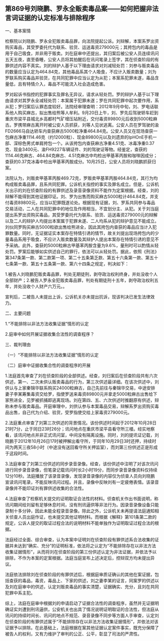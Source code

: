 ## 第869号刘晓鹏、罗永全贩卖毒品案——如何把握非法言词证据的认定标准与排除程序

一、基本案情

检察院以刘晓鹏、罗永全犯贩卖毒品罪，向法院提起公诉。刘辩解，本案系罗出资购买毒品，其受罗委托代为联系、验货、运送毒资279000元；其挎包内的毒品是用于自己吸食，并非用于贩卖。刘在庭审中还提出，其归案后被公安人员连续讯问五天五夜，直至昏睡，公安人员将其拍醒后在讯问笔录上签字，其在侦查阶段的有罪供述内容不真实。刘的辩护人基于以下理由请求对刘减轻处罚：刘参与贩卖毒品的数量应当认定为464.84克，其他毒品系其个人吸食，不应计入贩卖数量；刘为罗联系购买毒品并验货，在共同犯罪中应当认定为从犯；本案系犯罪未遂，毒品含量低，且有特情介入，毒品不可能流入社会造成危害。

罗对起诉书指控的犯罪事实及罪名无异议，请求从轻处罚。罗的辩护人基于以下理由请求对其罗永全减轻处罚：本案属于犯罪未遂；罗在共同犯罪中起次要作用，系从犯；罗归案后认罪态度较好。法院经审理查明：2012年9月中旬，刘、罗电话联系他人购买麻古，拟出售给熊等人牟利。9月20日上午，刘、罗先后驾驶轿车赶到重庆市梁平县城北乡高都村气矿增压站附近，交付毒资89800元后收到5000粒麻古。罗携带麻古离开时被公安人员抓获，刘等人见状逃离。公安人员在罗驾驶的渝FD2666马自达轿车内查获麻古5000粒净重464.84克。公安人员又在现场查获一包麻古净重1114.46克（约12000粒）、现金89800元以及刘遗弃的IpHOnE手机一部、深棕色男式单肩挎包一个。从该挎包内查获麻古净重4.51克、冰毒净重0.37克、现金3400元、渝FH9227车辆证件、刘的驾驶证等物。经鉴定，查获的1114.46克麻古、464.84克麻古、4.51克麻古中均检出甲基苯丙胺和咖啡因成分；查获的0.37克冰毒中检出甲基苯丙胺成分。10月25日，公安人员将刘晓鹏抓获归案。

法院认为，刘贩卖甲基苯丙胺469.72克，罗贩卖甲基苯丙胺464.84克，其行为均构成贩卖毒品罪，且系共同犯罪。公诉机关指控的事实及罪名成立。但是，公诉机关出示的刘在侦查阶段的有罪供述及录音录像资料不能作为定案根据。经查，刘的辩解不能得到其他证据印证。刘、罗为出售而购买麻古5000粒计464.84克，并支付毒资89800元，应当以犯罪既遂论处。根据现有证据，刘、罗系共同参与毒品交易活动，二人在共同犯罪中的地位及作用相当，不宜划分主、从犯。关于刘当庭提出系罗出资购买毒品，其受罗委托代为联系、验货、运送毒资279000元的辩解以及二人的辩护人均提出本案属于犯罪未遂、二人均系从犯的辩护意见不能成立。刘伙同罗购买麻古5000粒欲出售给熊进全，因此其挎包内查获的毒品应当计入犯罪数量。同时，无证据证实本案存在特情引诱的情节，故关刘提出现场挎包内的少量毒品系用于吸食，不应计入贩卖数量及其辩护人提出本案存在特情引诱的意见不予采纳。此外，查获的5000粒麻古甲基苯丙胺含量为9.6%，量刑时可以酌情从轻处罚。罗案后能够如实供述自己的罪行，依法可以从轻处罚。据此，依照《刑法》第347条第一款、第二款第一项、第二十五条第乏款、第五十六条第一款、第五十七条第一款、第五十五条第一款、第六十四条之规定，判决如下：

1.被告人刘晓鹏犯贩卖毒品罪，判处无期徒刑，剥夺政治权利终身，并处没收个人全部财产；2.被告人罗永全犯贩卖毒品罪，判处有期徒刑十五年，剥夺政治权利五年，并处没收个人财产六万元。。

宣判后，二被告人未提出上诉，公诉机关亦未提出抗诉，现该判决已发生法律效力。

二、主要问题

1.“不能排除以非法方法收集证据”情形的认定

2.庭审中如何开展证据收集合法性的调查程序？

三、裁判理由

（一）“不能排除以非法方法收集证据”情形的认定

（二）庭审中证据收集合性的调查程序的开展

1.法庭首先审查了刘在侦查阶段的全部供述。经查，刘归案后在侦查阶段共有六次供述，第一、二次未供认贩卖毒品的行为，第三次供述最详细。在该次供述中，刘供认与上家秦锦华联系购买24000粒麻古，自己先前往与秦锦华交易，中途安排妻子李某筹集毒资交给罗，指使罗送来毒资89800元并拿走5000粒麻古出售给下家熊进全，见罗被抓捕即逃离现场。刘在第四、五、六次供述时推翻原有供述，辩称未参与贩卖毒品。开庭审理中，刘供认参与本案毒品交易，辩解系罗出资购买毒品出售，自己代为介绍、验货，受罗指使交给上家毒资279000元。

2.法庭重点审查了刘第三次供述的背景情况。该份供述时间起于2012年10月28日21时7分，止于同日23时26分；讯问地点在重庆市梁平县看守所三楼。经实地察看，该讯问地点并非正式讯问室，中间没有隔离设施。同时，刘的提讯证记载，刘晓鹏于2012年10月26日17时被押解出看守所，于同年10月29日3时还押，持续时间为两天三夜58小时（中途没有送回看守所关押监室），而刘第三份供述正是形成于这段时间。

3.法庭审查了刘第三份供述的同步录音录像。经查，该份供述中注明了对该次讯问进行同步录音录像，但笔录记载讯问时长2小时19分，而同步录音录像资料仅持续12分10秒。法庭播放了该录音录像，发现录音录像的内容仅为侦查人员向刘晓鹏宣读讯问笔录，不能反映讯问过程。并且，录像中反映刘有一定疲倦表情。该录音录像并不能印证刘有罪供述收集的合法性。

4.法庭审查了检察机关提交的证明取证合法性的材料。侦查机关作出书面说明，称讯问期间给刘留有足够休息时间，没有刑讯逼供等非法行为。因录音录像设备只能录制十多分钟，因此未能全程录音录像。除此之外，公诉机关未再提请法庭通知相关侦查人员出庭作证，也未提交其他证明材料。而根据《解释》第101条第二款的规定，公诉人提交的取证过程合法的说明材料不能单独作为证明取证过程合法的根据。

法庭经过全面、综合审查，认为本案中证明刘在侦查阶段有罪供述系合法收集的证据并未达到“确实、充分”的证明标准，依法将之认定为“不能排除存在以非法方法收集证据情形”，从而将刘在侦查阶段的第三份供述认定为非法证据，并依法予以排除，不作为本案的定案根据。法庭当庭宣布上述决定后，控辩双方均未提出异议。

法庭依法排除刘在侦查阶段的有罪供述后，根据庭审质证确认的其他在案证据，包括查获的毒品，毒资，毒品上、下家的供述，刘之妻李某的证言，同案罗的供述以及刘在庭审中的供述，认定刘贩卖毒品的事实清楚，证据确实、充分，且刘在共同犯罪中系主犯。

综上，法庭在庭审中根据刘的申请启动了证据合法性的调查程序，虽然并无证据明确证实刘遭到刑讯逼供，公安机关也出具了情况说明证明取证的合法性，但法庭从讯问的持续时间长、讯问的地点不规范、录音录像不同步等方面人手审查，认定刘在侦查阶段的有罪供述属于“不能排除存在以非法方法收集证据情形”，并依法对该证据予以排除。在此基础上，法庭根据在案其他证据认定案件事实，既充分保障了被告人的权利，又有力维护了审判的公正、公平，彰显了司法的严肃性。